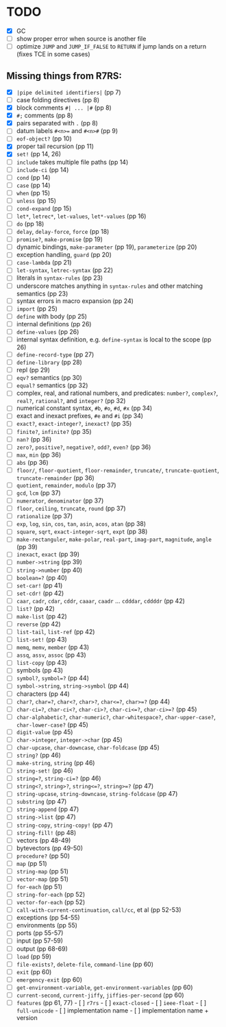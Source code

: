 # TODO

- [x] GC
- [ ] show proper error when source is another file
- [ ] optimize `JUMP` and `JUMP_IF_FALSE` to `RETURN` if jump lands on a return (fixes TCE in some cases)

## Missing things from R7RS:

- [x] `|pipe delimited identifiers|` (pp 7)
- [ ] case folding directives (pp 8)
- [x] block comments `#| ... |#` (pp 8)
- [x] `#;` comments (pp 8)
- [x] pairs separated with `.` (pp 8)
- [ ] datum labels `#<n>=` and `#<n>#` (pp 9)
- [ ] `eof-object?` (pp 10)
- [x] proper tail recursion (pp 11)
- [x] `set!` (pp 14, 26)
- [ ] `include` takes multiple file paths (pp 14)
- [ ] `include-ci` (pp 14)
- [ ] `cond` (pp 14)
- [ ] `case` (pp 14)
- [ ] `when` (pp 15)
- [ ] `unless` (pp 15)
- [ ] `cond-expand` (pp 15)
- [ ] `let*`, `letrec*`, `let-values`, `let*-values` (pp 16)
- [ ] `do` (pp 18)
- [ ] `delay`, `delay-force`, `force` (pp 18)
- [ ] `promise?`, `make-promise` (pp 19)
- [ ] dynamic bindings, `make-parameter` (pp 19), `parameterize` (pp 20)
- [ ] exception handling, `guard` (pp 20)
- [ ] `case-lambda` (pp 21)
- [ ] `let-syntax`, `letrec-syntax` (pp 22)
- [ ] literals in `syntax-rules` (pp 23)
- [ ] underscore matches anything in `syntax-rules` and other matching semantics (pp 23)
- [ ] syntax errors in macro expansion (pp 24)
- [ ] `import` (pp 25)
- [ ] `define` with body (pp 25)
- [ ] internal definitions (pp 26)
- [ ] `define-values` (pp 26)
- [ ] internal syntax definition, e.g. `define-syntax` is local to the scope (pp 26)
- [ ] `define-record-type` (pp 27)
- [ ] `define-library` (pp 28)
- [ ] repl (pp 29)
- [ ] `eqv?` semantics (pp 30)
- [ ] `equal?` semantics (pp 32)
- [ ] complex, real, and rational numbers, and predicates:
      `number?`, `complex?`, `real?`, `rational?`, and `integer?` (pp 32)
- [ ] numerical constant syntax, `#b`, `#o`, `#d`, `#x` (pp 34)
- [ ] exact and inexact prefixes, `#e` and `#i` (pp 34)
- [ ] `exact?`, `exact-integer?`, `inexact?` (pp 35)
- [ ] `finite?`, `infinite?` (pp 35)
- [ ] `nan?` (pp 36)
- [ ] `zero?`, `positive?`, `negative?`, `odd?`, `even?` (pp 36)
- [ ] `max`, `min` (pp 36)
- [ ] `abs` (pp 36)
- [ ] `floor/`, `floor-quotient`, `floor-remainder`,
      `truncate/`, `truncate-quotient`, `truncate-remainder` (pp 36)
- [ ] `quotient`, `remainder`, `modulo` (pp 37)
- [ ] `gcd`, `lcm` (pp 37)
- [ ] `numerator`, `denominator` (pp 37)
- [ ] `floor`, `ceiling`, `truncate`, `round` (pp 37)
- [ ] `rationalize` (pp 37)
- [ ] `exp`, `log`, `sin`, `cos`, `tan`, `asin`, `acos`, `atan` (pp 38)
- [ ] `square`, `sqrt`, `exact-integer-sqrt`, `expt` (pp 38)
- [ ] `make-rectanguler`, `make-polar`, `real-part`, `imag-part`, `magnitude`, `angle` (pp 39)
- [ ] `inexact`, `exact` (pp 39)
- [ ] `number->string` (pp 39)
- [ ] `string->number` (pp 40)
- [ ] `boolean=?` (pp 40)
- [ ] `set-car!` (pp 41)
- [ ] `set-cdr!` (pp 42)
- [ ] `caar`, `cadr`, `cdar`, `cddr`, `caaar`, `caadr` ... `cdddar`, `cddddr` (pp 42)
- [ ] `list?` (pp 42)
- [ ] `make-list` (pp 42)
- [ ] `reverse` (pp 42)
- [ ] `list-tail`, `list-ref` (pp 42)
- [ ] `list-set!` (pp 43)
- [ ] `memq`, `memv`, `member` (pp 43)
- [ ] `assq`, `assv`, `assoc` (pp 43)
- [ ] `list-copy` (pp 43)
- [ ] symbols (pp 43)
- [ ] `symbol?`, `symbol=?` (pp 44)
- [ ] `symbol->string`, `string->symbol` (pp 44)
- [ ] characters (pp 44)
- [ ] `char?`, `char=?`, `char<?`, `char>?`, `char<=?`, `char>=?` (pp 44)
- [ ] `char-ci=?`, `char-ci<?`, `char-ci>?`, `char-ci<=?`, `char-ci>=?` (pp 45)
- [ ] `char-alphabetic?`, `char-numeric?`, `char-whitespace?`, `char-upper-case?`, `char-lower-case?` (pp 45)
- [ ] `digit-value` (pp 45)
- [ ] `char->integer`, `integer->char` (pp 45)
- [ ] `char-upcase`, `char-downcase`, `char-foldcase` (pp 45)
- [ ] `string?` (pp 46)
- [ ] `make-string`, `string` (pp 46)
- [ ] `string-set!` (pp 46)
- [ ] `string=?`, `string-ci=?` (pp 46)
- [ ] `string<?`, `string>?`, `string<=?`, `string>=?` (pp 47)
- [ ] `string-upcase`, `string-downcase`, `string-foldcase` (pp 47)
- [ ] `substring` (pp 47)
- [ ] `string-append` (pp 47)
- [ ] `string->list` (pp 47)
- [ ] `string-copy`, `string-copy!` (pp 47)
- [ ] `string-fill!` (pp 48)
- [ ] vectors (pp 48-49)
- [ ] bytevectors (pp 49-50)
- [ ] `procedure?` (pp 50)
- [ ] `map` (pp 51)
- [ ] `string-map` (pp 51)
- [ ] `vector-map` (pp 51)
- [ ] `for-each` (pp 51)
- [ ] `string-for-each` (pp 52)
- [ ] `vector-for-each` (pp 52)
- [ ] `call-with-current-continuation`, `call/cc`, et al (pp 52-53)
- [ ] exceptions (pp 54-55)
- [ ] environments (pp 55)
- [ ] ports (pp 55-57)
- [ ] input (pp 57-59)
- [ ] output (pp 68-69)
- [ ] `load` (pp 59)
- [ ] `file-exists?`, `delete-file`, `command-line` (pp 60)
- [ ] `exit` (pp 60)
- [ ] `emergency-exit` (pp 60)
- [ ] `get-environment-variable`, `get-environment-variables` (pp 60)
- [ ] `current-second`, `current-jiffy`, `jiffies-per-second` (pp 60)
- [ ] `features` (pp 61, 77)
      - [ ] `r7rs`
      - [ ] `exact-closed`
      - [ ] `ieee-float`
      - [ ] `full-unicode`
      - [ ] implementation name
      - [ ] implementation name + version

